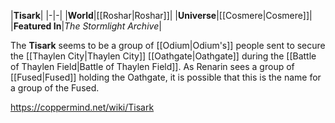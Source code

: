 |**Tisark**|
|-|-|
|**World**|[[Roshar\|Roshar]]|
|**Universe**|[[Cosmere\|Cosmere]]|
|**Featured In**|*The Stormlight Archive*|

The **Tisark** seems to be a group of [[Odium\|Odium's]] people sent to secure the [[Thaylen City\|Thaylen City]] [[Oathgate\|Oathgate]] during the [[Battle of Thaylen Field\|Battle of Thaylen Field]].
As Renarin sees a group of [[Fused\|Fused]] holding the Oathgate, it is possible that this is the name for a group of the Fused.



https://coppermind.net/wiki/Tisark